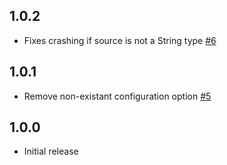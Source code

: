 ## 1.0.2
 - Fixes crashing if source is not a String type [#6](https://github.com/logstash-plugins/logstash-filter-bytes/pull/6)

## 1.0.1
  - Remove non-existant configuration option [#5](https://github.com/logstash-plugins/logstash-filter-bytes/pull/5)

## 1.0.0
  - Initial release  
